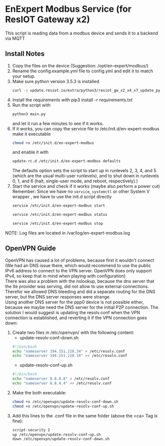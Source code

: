 # EnExpert Modbus Service (for ResIOT Gateway x2)

This script is reading data from a modbus device and sends it to a backend via MQTT

## Install Notes

1. Copy the files on the device (Suggestion: /opt/en-expert/modbus/)
2. Rename the config.example.yml file to config.yml and edit it to match your setup.
3. Make sure python version 3.5.3 is installed
    ```bash
    curl -s update.resiot.io/extra/python3/resiot_gw_x2_x4_x7_update_python_to_353.sh | bash
4. Install the requirements with pip3 install -r requirements.txt
5. Run the script with
   ```bash
   python3 main.py
   ```
   and let it run a few minutes to see if it works.
6. If it works, you can copy the service file to /etc/init.d/en-expert-modbus make it executable
   ```bash
   chmod +x /etc/init.d/en-expert-modbus
   ```
   and enable it with
   ```bash
   update-rc.d /etc/init.d/en-expert-modbus defaults
   ```
   The defaults option sets the script to start up in runlevels 2, 3, 4, and 5 (which are the usual multi-user
   runlevels), and to shut down in runlevels 0, 1, and 6 (halt, single-user mode, and reboot, respectively).)
7. Start the service and check if it works (maybe also perform a power cut) <br>
   Remember: Since we have no `service`, `systemctl` or other System V wrapper , we have to use the init.d script
   directly
   ```bash
   service /etc/init.d/en-expert-modbus start
   ```
   ```bash
   service /etc/init.d/en-expert-modbus status
   ```
   ```bash
   service /etc/init.d/en-expert-modbus stop
   ```

NOTE: Log files are located in /var/log/en-expert-modbus.log

## OpenVPN Guide

OpenVPN has caused a lot of problems, because first it wouldn't connect (We had an DNS issue there, which would
recommend to
use the public IPv6 address to connect to the VPN server. OpenVPN does only support IPv4, so keep that in mind when
playing
with configuration) <br>
There was also a problem with the nslookup, because the dns server that the lte provider was serving, did not allow to
use external
connections. Therefor we allowed DNS bleeding and did a separate routing for the DNS server, but the DNS server
responses were
strange. <br>
Using another DNS server for the ppp0 device is not possible either, because we maybe need the DNS server for the
initial P2P connection.
The solution I would suggest is updating the resolv.conf when the VPN connection is established, and reverting it if the
VPN connection goes down: <br>

1. Create two files in /etc/openvpn/ with the following content:
    - update-resolv-conf-down.sh
    ```bash
   #!/bin/bash
   echo "nameserver 194.151.228.34" > /etc/resolv.conf
   echo "nameserver 194.151.228.18" >> /etc/resolv.conf
   ```
    - update-resolv-conf-up.sh
    ```bash
   #!/bin/bash
   echo "nameserver 8.8.8.8" > /etc/resolv.conf
   echo "nameserver 8.8.4.4" >> /etc/resolv.conf
   ```
2. Make the both executable:
    ```bash
    chmod +x /etc/openvpn/update-resolv-conf-down.sh
    chmod +x /etc/openvpn/update-resolv-conf-up.sh
    ```
3. Add this lines to the .conf file in the same folder (above the &lt;ca> Tag is fine):
    ```bash
    script-security 2
    up /etc/openvpn/update-resolv-conf-up.sh
    down /etc/openvpn/update-resolv-conf-down.sh
    ```


